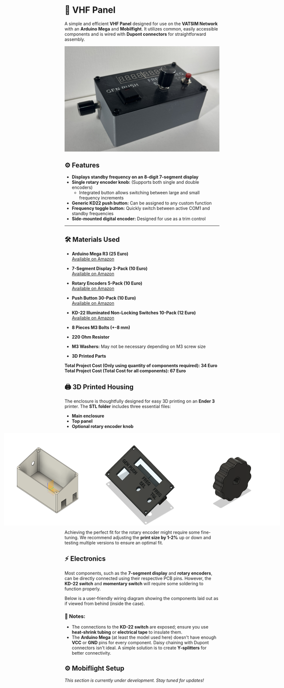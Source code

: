 # 📡 VHF Panel
A simple and efficient **VHF Panel** designed for use on the **VATSIM Network** with an **Arduino Mega** and **Mobilfight**. It utilizes common, easily accessible components and is wired with **Dupont connectors** for straightforward assembly.

![VHF Panel Image](images/main.jpeg)

## ⚙️ Features  
- **Displays standby frequency on an 8-digit 7-segment display**
- **Single rotary encoder knob:** (Supports both single and double encoders)
  - Integrated button allows switching between large and small frequency increments
- **Generic KD22 push button:** Can be assigned to any custom function
- **Frequency toggle button:** Quickly switch between active COM1 and standby frequencies
- **Side-mounted digital encoder:** Designed for use as a trim control

---

## 🛠️ Materials Used

- **Arduino Mega R3 (25 Euro)**  
  [Available on Amazon](https://www.amazon.de/-/en/dp/B09F9VJBZX?_encoding=UTF8&psc=1)

- **7-Segment Display 3-Pack (10 Euro)**  
  [Available on Amazon](https://www.amazon.de/-/en/AZDelivery-MAX7219-TM1637-Compatible-Raspberry/dp/B07Z7RHD2J)

- **Rotary Encoders 5-Pack (10 Euro)**  
  [Available on Amazon](https://www.amazon.de/-/en/KY-040-Encoder-Automotive-Electronics-Multimedia/dp/B09726Y8RB)

- **Push Button 30-Pack (10 Euro)**  
  [Available on Amazon](https://www.amazon.de/-/en/RUNCCI-YUN-Pieces-Momentary-Button-Railway/dp/B08P4DD2BP)

- **KD-22 Illuminated Non-Locking Switches 10-Pack (12 Euro)**  
  [Available on Amazon](https://www.amazon.com/Locking-Button-Switch-19x19mm-Illuminated/dp/B07CXN14QV?th=1)

- **8 Pieces M3 Bolts (+-8 mm)**
- **220 Ohm Resistor**
- **M3 Washers:** May not be necessary depending on M3 screw size
- **3D Printed Parts**

**Total Project Cost (Only using quantity of components required): 34 Euro**  
**Total Project Cost (Total Cost for all components): 67 Euro**


## 🖨️ 3D Printed Housing
The enclosure is thoughtfully designed for easy 3D printing on an **Ender 3** printer. The **STL folder** includes three essential files:
- **Main enclosure**
- **Top panel**
- **Optional rotary encoder knob**

<div style="display: flex; justify-content: center;">
  <img src="images/Enclosure.png" alt="Enclosure" width="300" height="300">
  <img src="images/Top panel.png" alt="Top Panel" width="300" height="300">
  <img src="images/knob.png" alt="Rotary Knob" width="300" height="300">
</div>

Achieving the perfect fit for the rotary encoder might require some fine-tuning. We recommend adjusting the **print size by 1-2%** up or down and testing multiple versions to ensure an optimal fit.



## ⚡ Electronics
Most components, such as the **7-segment display** and **rotary encoders**, can be directly connected using their respective PCB pins. However, the **KD-22 switch** and **momentary switch** will require some soldering to function properly.

Below is a user-friendly wiring diagram showing the components laid out as if viewed from behind (inside the case).

### 📌 Notes:
- The connections to the **KD-22 switch** are exposed; ensure you use **heat-shrink tubing** or **electrical tape** to insulate them.
- The **Arduino Mega** (at least the model used here) doesn't have enough **VCC** or **GND** pins for every component. Daisy chaining with Dupont connectors isn't ideal. A simple solution is to create **Y-splitters** for better connectivity.



## ⚙️ Mobiflight Setup
*This section is currently under development. Stay tuned for updates!*




